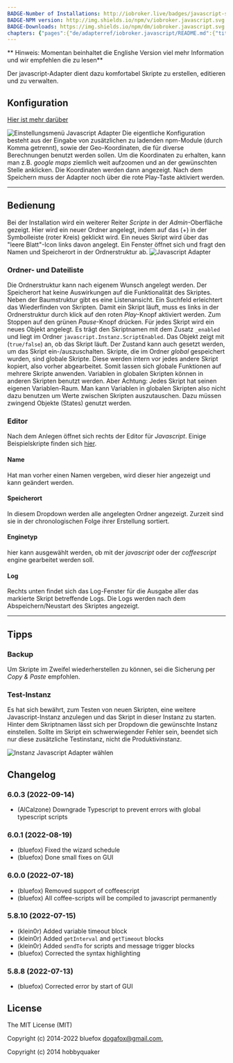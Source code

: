 ```yaml
---
BADGE-Number of Installations: http://iobroker.live/badges/javascript-stable.svg
BADGE-NPM version: http://img.shields.io/npm/v/iobroker.javascript.svg
BADGE-Downloads: https://img.shields.io/npm/dm/iobroker.javascript.svg
chapters: {"pages":{"de/adapterref/iobroker.javascript/README.md":{"title":{"de":"no title"},"content":"de/adapterref/iobroker.javascript/README.md"},"de/adapterref/iobroker.javascript/blockly.md":{"title":{"de":"Inhalt"},"content":"de/adapterref/iobroker.javascript/blockly.md"}}}
---
```

** Hinweis: Momentan beinhaltet die Englishe Version viel mehr Information und wir empfehlen die zu lesen**

Der javascript-Adapter dient dazu komfortabel Skripte zu erstellen, editieren und zu verwalten.


## Konfiguration
[Hier ist mehr darüber](https://github.com/ioBroker/ioBroker/wiki/ioBroker-Adapter-javascript#konfiguration)


![Einstellungsmenü Javascript Adapter](img/javascript_Einstellungen-Javascript.png)
   Die eigentliche Konfiguration besteht aus der Eingabe von zusätzlichen zu ladenden npm-Module (durch Komma getrennt), sowie der Geo-Koordinaten, die für diverse Berechnungen benutzt werden sollen. Um die Koordinaten zu erhalten, kann man z.B. _google maps_ ziemlich weit aufzoomen und an der gewünschten Stelle anklicken. Die Koordinaten werden dann angezeigt. Nach dem Speichern muss der Adapter noch über die rote Play-Taste aktiviert werden.

* * *

## Bedienung

Bei der Installation wird ein weiterer Reiter _Scripte_ in der _Admin_-Oberfläche gezeigt. Hier wird ein neuer Ordner angelegt, indem auf das (+) in der Symbolleiste (roter Kreis) geklickt wird.  Ein neues Skript wird über das "leere Blatt"-Icon links davon angelegt. Ein Fenster öffnet sich und fragt den Namen und Speicherort in der Ordnerstruktur ab. 
![Javascript Adapter](img/javascript_Javascript-Adapter.png)


### Ordner- und Dateiliste

Die Ordnerstruktur kann nach eigenem Wunsch angelegt werden. Der Speicherort hat keine Auswirkungen auf die Funktionalität des Skriptes. Neben der Baumstruktur gibt es eine Listenansicht. Ein Suchfeld erleichtert das Wiederfinden von Skripten. Damit ein Skript läuft, muss es links in der Ordnerstruktur durch klick auf den roten _Play_-Knopf aktiviert werden. Zum Stoppen auf den grünen _Pause_-Knopf drücken. Für jedes Skript wird ein neues Objekt angelegt. Es trägt den Skriptnamen mit dem Zusatz `_enabled` und liegt im Ordner `javascript.Instanz.ScriptEnabled`. Das Objekt zeigt mit (`true/false`) an, ob das Skript läuft. Der Zustand kann auch gesetzt werden, um das Skript ein-/auszuschalten. Skripte, die im Ordner _global_ gespeichert wurden, sind globale Skripte. Diese werden intern vor jedes andere Skript kopiert, also vorher abgearbeitet. Somit lassen sich globale Funktionen auf mehrere Skripte anwenden. Variablen in globalen Skripten können in anderen Skripten benutzt werden. Aber Achtung: Jedes Skript hat seinen eigenen Variablen-Raum. Man kann Variablen in globalen Skripten also nicht dazu benutzen um Werte zwischen Skripten auszutauschen. Dazu müssen zwingend Objekte (States) genutzt werden.  

### Editor

Nach dem Anlegen öffnet sich rechts der Editor für _Javascript_. Einige Beispielskripte finden sich [hier](http://www.iobroker.net/docu/?page_id=2786&lang=de).

#### Name

Hat man vorher einen Namen vergeben, wird dieser hier angezeigt und kann geändert werden.

#### Speicherort

In diesem Dropdown werden alle angelegten Ordner angezeigt. Zurzeit sind sie in der chronologischen Folge ihrer Erstellung sortiert.

#### Enginetyp

hier kann ausgewählt werden, ob mit der _javascript_ oder der _coffeescript_ engine gearbeitet werden soll.

#### Log

Rechts unten findet sich das Log-Fenster für die Ausgabe aller das markierte Skript betreffende Logs. Die Logs werden nach dem Abspeichern/Neustart des Skriptes angezeigt.

* * *

## Tipps

### Backup

Um Skripte im Zweifel wiederherstellen zu können, sei die Sicherung per _Copy & Paste_ empfohlen.

### Test-Instanz

Es hat sich bewährt, zum Testen von neuen Skripten, eine weitere Javascript-Instanz anzulegen und das Skript in dieser Instanz zu starten. 
Hinter dem Skriptnamen lässt sich per Dropdown die gewünschte Instanz einstellen. 
Sollte im Skript ein schwerwiegender Fehler sein, beendet sich nur diese zusätzliche Testinstanz, nicht die Produktivinstanz. 

![Instanz Javascript Adapter wählen](img/screen.jpg)

## Changelog
<!--
	Placeholder for the next version (at the beginning of the line):
	### **WORK IN PROGRESS**
-->
### 6.0.3 (2022-09-14)
* (AlCalzone) Downgrade Typescript to prevent errors with global typescript scripts

### 6.0.1 (2022-08-19)
* (bluefox) Fixed the wizard schedule
* (bluefox) Done small fixes on GUI

### 6.0.0 (2022-07-18)
* (bluefox) Removed support of coffeescript
* (bluefox) All coffee-scripts will be compiled to javascript permanently

### 5.8.10 (2022-07-15)
* (klein0r) Added variable timeout block
* (klein0r) Added `getInterval` and `getTimeout` blocks
* (klein0r) Added `sendTo` for scripts and message trigger blocks
* (bluefox) Corrected the syntax highlighting

### 5.8.8 (2022-07-13)
* (bluefox) Corrected error by start of GUI

## License
The MIT License (MIT)

Copyright (c) 2014-2022 bluefox <dogafox@gmail.com>,

Copyright (c) 2014      hobbyquaker